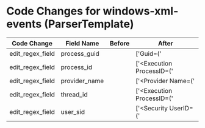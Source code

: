 # Code Changes for windows-xml-events (ParserTemplate)

| Code Change | Field Name | Before | After |
|-------------|------------|--------|-------|
| edit_regex_field | process_guid |  | ['Guid=(\'|")\{({process_guid}[^\}\'"]+?)\}(\'|")'] |
| edit_regex_field | process_id |  | ['<Execution ProcessID=(\'|")({process_id}\d+)(\'|") ThreadID=(\'|")({thread_id}\d+)(\'|")\/>'] |
| edit_regex_field | provider_name |  | ['<Provider Name=(\'|")({provider_name}[^\'"]+)(\'|")'] |
| edit_regex_field | thread_id |  | ['<Execution ProcessID=(\'|")({process_id}\d+)(\'|") ThreadID=(\'|")({thread_id}\d+)(\'|")\/>'] |
| edit_regex_field | user_sid |  | ['<Security UserID=(\'|")({user_sid}[^\'"]+)(\'|")\/>'] |